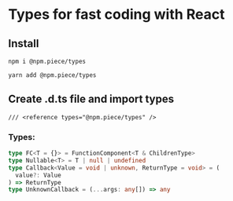 # Types for fast coding with React

## Install

```
npm i @npm.piece/types
```

```
yarn add @npm.piece/types
```
## Create .d.ts file and import types
```
/// <reference types="@npm.piece/types" />
```

### Types:
```typescript
type FC<T = {}> = FunctionComponent<T & ChildrenType>
type Nullable<T> = T | null | undefined
type Callback<Value = void | unknown, ReturnType = void> = (
  value?: Value
) => ReturnType
type UnknownCallback = (...args: any[]) => any
```
